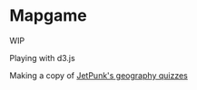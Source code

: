 # Mapgame

WIP

Playing with d3.js

Making a copy of [JetPunk's geography quizzes](http://www.jetpunk.com/quizzes/how-many-countries-can-you-name.php)

